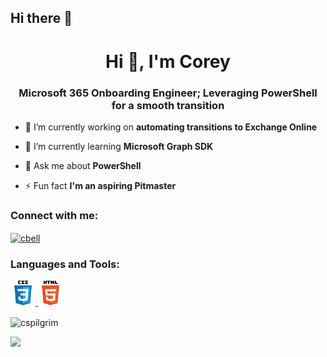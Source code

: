 ## Hi there 👋

<!--
**CSPilgrim/CSPilgrim** is a ✨ _special_ ✨ repository because its `README.md` (this file) appears on your GitHub profile.

Here are some ideas to get you started:

- 🔭 I’m currently working on ...
- 🌱 I’m currently learning ...
- 👯 I’m looking to collaborate on ...
- 🤔 I’m looking for help with ...
- 💬 Ask me about ...
- 📫 How to reach me: ...
- 😄 Pronouns: ...
- ⚡ Fun fact: ...
-->


<h1 align="center">Hi 👋, I'm Corey</h1>
<h3 align="center">Microsoft 365 Onboarding Engineer; Leveraging PowerShell for a smooth transition</h3>

- 🔭 I’m currently working on **automating transitions to Exchange Online**

- 🌱 I’m currently learning **Microsoft Graph SDK**

- 💬 Ask me about **PowerShell**

- ⚡ Fun fact **I'm an aspiring Pitmaster**

<h3 align="left">Connect with me:</h3>
<p align="left">
<a href="https://linkedin.com/in/cbell" target="blank"><img align="center" src="https://raw.githubusercontent.com/rahuldkjain/github-profile-readme-generator/master/src/images/icons/Social/linked-in-alt.svg" alt="cbell" height="30" width="40" /></a>
</p>

<h3 align="left">Languages and Tools:</h3>
<p align="left"> <a href="https://www.w3schools.com/css/" target="_blank" rel="noreferrer"> <img src="https://raw.githubusercontent.com/devicons/devicon/master/icons/css3/css3-original-wordmark.svg" alt="css3" width="40" height="40"/> </a> <a href="https://www.w3.org/html/" target="_blank" rel="noreferrer"> <img src="https://raw.githubusercontent.com/devicons/devicon/master/icons/html5/html5-original-wordmark.svg" alt="html5" width="40" height="40"/> </a> </p>

<p><img align="center" src="https://github-readme-stats.vercel.app/api/top-langs?username=cspilgrim&show_icons=true&locale=en&layout=compact" alt="cspilgrim" /></p>

<img src="https://github-readme-stats.vercel.app/api/top-langs/?username=voyager19878"/>
